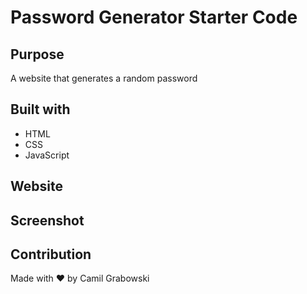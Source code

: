 # Password Generator Starter Code

## Purpose
A website that generates a random password

## Built with
* HTML
* CSS
* JavaScript

## Website


## Screenshot




## Contribution
Made with ❤️ by Camil Grabowski
